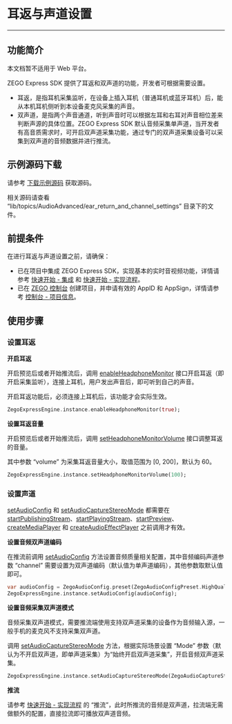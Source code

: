# 耳返与声道设置

- - -

## 功能简介

<Warning title="注意">

本文档暂不适用于 Web 平台。

</Warning>



ZEGO Express SDK 提供了耳返和双声道的功能，开发者可根据需要设置。

- 耳返，是指耳机采集监听，在设备上插入耳机（普通耳机或蓝牙耳机）后，能从本机耳机侧听到本设备麦克风采集的声音。
- 双声道，是指两个声音通道，听到声音时可以根据左耳和右耳对声音相位差来判断声源的具体位置。ZEGO Express SDK 默认音频采集单声道，当开发者有高音质需求时，可开启双声道采集功能，通过专门的双声道采集设备可以采集到双声道的音频数据并进行推流。


## 示例源码下载

请参考 [下载示例源码](https://doc-zh.zego.im/article/13195) 获取源码。

相关源码请查看 “lib/topics/AudioAdvanced/ear_return_and_channel_settings” 目录下的文件。

## 前提条件

在进行耳返与声道设置之前，请确保：

- 已在项目中集成 ZEGO Express SDK，实现基本的实时音视频功能，详情请参考 [快速开始 - 集成](https://doc-zh.zego.im/article/13196) 和 [快速开始 - 实现流程](https://doc-zh.zego.im/article/13197)。
- 已在 [ZEGO 控制台](https://console.zego.im) 创建项目，并申请有效的 AppID 和 AppSign，详情请参考 [控制台 - 项目信息](/console/project-info)。


## 使用步骤

### 设置耳返

**开启耳返**

开启预览后或者开始推流后，调用 [enableHeadphoneMonitor](https://doc-zh.zego.im/unique-api/express-video-sdk/zh/dart_flutter/zego_express_engine/ZegoExpressEngineDevice/enableHeadphoneMonitor.html) 接口开启耳返（即开启采集监听），连接上耳机，用户发出声音后，即可听到自己的声音。

<Note title="说明">


开启耳返功能后，必须连接上耳机后，该功能才会实际生效。

</Note>



```dart
ZegoExpressEngine.instance.enableHeadphoneMonitor(true);
```

**设置耳返音量**

开启预览后或者开始推流后，调用 [setHeadphoneMonitorVolume](https://doc-zh.zego.im/unique-api/express-video-sdk/zh/dart_flutter/zego_express_engine/ZegoExpressEngineDevice/setHeadphoneMonitorVolume.html) 接口调整耳返的音量。

其中参数 “volume” 为采集耳返音量大小，取值范围为 [0, 200]，默认为 60。

```dart
ZegoExpressEngine.instance.setHeadphoneMonitorVolume(100);
```

### 设置声道

<Warning title="注意">


[setAudioConfig](https://doc-zh.zego.im/unique-api/express-video-sdk/zh/dart_flutter/zego_express_engine/ZegoExpressEnginePublisher/setAudioConfig.html) 和 [setAudioCaptureStereoMode](https://doc-zh.zego.im/unique-api/express-video-sdk/zh/dart_flutter/zego_express_engine/ZegoExpressEnginePublisher/setAudioCaptureStereoMode.html) 都需要在 [startPublishingStream](https://doc-zh.zego.im/unique-api/express-video-sdk/zh/dart_flutter/zego_express_engine/ZegoExpressEnginePublisher/startPublishingStream.html)、[startPlayingStream](https://doc-zh.zego.im/unique-api/express-video-sdk/zh/dart_flutter/zego_express_engine/ZegoExpressEnginePlayer/startPlayingStream.html)、[startPreview](https://doc-zh.zego.im/unique-api/express-video-sdk/zh/dart_flutter/zego_express_engine/ZegoExpressEnginePublisher/startPreview.html)、[createMediaPlayer](https://doc-zh.zego.im/unique-api/express-video-sdk/zh/dart_flutter/zego_express_engine/ZegoExpressEngineMediaPlayer/createMediaPlayer.html) 和 [createAudioEffectPlayer](https://doc-zh.zego.im/unique-api/express-video-sdk/zh/dart_flutter/zego_express_engine/ZegoExpressEngineAudioEffectPlayer/createAudioEffectPlayer.html) 之前调用才有效。

</Warning>



**设置音频双声道编码**

在推流前调用 [setAudioConfig](https://doc-zh.zego.im/unique-api/express-video-sdk/zh/dart_flutter/zego_express_engine/ZegoExpressEnginePublisher/setAudioConfig.html) 方法设置音频质量相关配置，其中音频编码声道参数 “channel” 需要设置为双声道编码（默认值为单声道编码），其他参数取默认值即可。

```dart
var audioConfig = ZegoAudioConfig.preset(ZegoAudioConfigPreset.HighQualityStereo);
ZegoExpressEngine.instance.setAudioConfig(audioConfig);
```

**设置音频采集双声道模式**

<Note title="说明">


音频采集双声道模式，需要推流端使用支持双声道采集的设备作为音频输入源，一般手机的麦克风不支持采集双声道。

</Note>



调用 [setAudioCaptureStereoMode](https://doc-zh.zego.im/unique-api/express-video-sdk/zh/dart_flutter/zego_express_engine/ZegoExpressEnginePublisher/setAudioCaptureStereoMode.html) 方法，根据实际场景设置 “Mode” 参数（默认为不开启双声道，即单声道采集）为“始终开启双声道采集”，开启音频双声道采集。

```dart
ZegoExpressEngine.instance.setAudioCaptureStereoMode(ZegoAudioCaptureStereoMode.Always);
```

**推流**

请参考 [快速开始 - 实现流程](https://doc-zh.zego.im/article/13197#publishingStream) 的 “推流”，此时所推流的音频是双声道，拉流端无需做额外的配置，直接拉流即可播放双声道音频。

<Content />